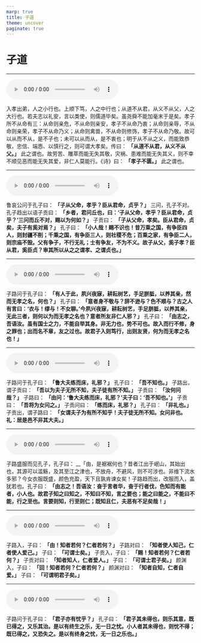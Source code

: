 ```yaml
---
marp: true
title: 子道
theme: uncover
paginate: true
---
```


# 子道

---

![](assets/audios/29/1.mp3)

入孝出弟，人之小行也。上顺下笃，人之中行也；从道不从君，从义不从父，人之大行也。若夫志以礼安，言以类使，则儒道毕矣。虽尧舜不能加毫末于是矣。孝子所不从命有三：从命则亲危，不从命则亲安，孝子不从命乃衷；从命则亲辱，不从命则亲荣，孝子不从命乃义；从命则禽兽，不从命则修饰，孝子不从命乃敬。故可以从而不从，是不子也；未可以从而从，是不衷也；明于从不从之义，而能致恭敬，忠信、端悫、以慎行之，则可谓大孝矣。传曰： __「从道不从君，从义不从父。」__ 此之谓也。故劳苦、雕萃而能无失其敬，灾祸、患难而能无失其义，则不幸不顺见恶而能无失其爱，非仁人莫能行。《诗》曰： __「孝子不匮。」__ 此之谓也。

---

![](assets/audios/29/2.mp3)

鲁哀公问于孔子曰： __「子从父命，孝乎？臣从君命，贞乎？」__ 三问，孔子不对。孔子趋出以语子贡曰： __「乡者，君问丘也，曰：‘子从父命，孝乎？臣从君命，贞乎？’三问而丘不对，赐以为何如？」__ 子贡曰： __「子从父命，孝矣。臣从君命，贞矣，夫子有奚对焉？」__ 孔子曰： __「小人哉！赐不识也！昔万乘之国，有争臣四人，则封疆不削；千乘之国，有争臣三人，则社稷不危；百乘之家，有争臣二人，则宗庙不毁。父有争子，不行无礼；士有争友，不为不义。故子从父，奚子孝？臣从君，奚臣贞？审其所以从之之谓孝、之谓贞也。」__ 

---

![](assets/audios/29/3.mp3)

子路问于孔子曰： __「有人于此，夙兴夜寐，耕耘树艺，手足胼胝，以养其亲，然而无孝之名，何也？」__ 孔子曰： __「意者身不敬与？辞不逊与？色不顺与？古之人有言曰：‘衣与！缪与！不女聊。’今夙兴夜寐，耕耘树艺，手足胼胝，以养其亲，无此三者，则何以为而无孝之名也？意者所友非仁人邪？」__ 孔子曰： __「由志之，吾语汝。虽有国士之力，不能自举其身。非无力也，势不可也。故入而行不修，身之罪也；出而名不章，友之过也。故君子入则笃行，出则友贤，何为而无孝之名也！」__ 

---

![](assets/audios/29/4.mp3)

子路问于孔子曰： __「鲁大夫练而床，礼邪？」__ 孔子曰： __「吾不知也。」__ 子路出，谓子贡曰： __「吾以为夫子无所不知，夫子徒有所不知。」__ 子贡曰： __「汝何问哉？」__ 子路曰： __「由问：‘鲁大夫练而床，礼邪？’夫子曰：‘吾不知也。’」__ 子贡曰： __「吾将为女问之。」__ 子贡问曰： __「练而床，礼邪？」__ 孔子曰： __「非礼也。」__ 子贡出，谓子路曰： __「女谓夫子为有所不知乎！夫子徒无所不知。女问非也。礼：居是邑不非其大夫。」__ 

---

![](assets/audios/29/5.mp3)

子路盛服而见孔子，孔子曰： __「由，是裾裾何也？昔者江出于岷山，其始出也，其源可以滥觞，及其至江之津也，不放舟，不避风，则不可涉也。非维下流水多邪？今女衣服既盛，颜色充盈，天下且孰肯谏女矣！子路趋而出，改服而入，盖犹若也。孔子曰： __「由志之！吾语汝：奋于言者华，奋于行者伐，色知而有能者，小人也。故君子知之曰知之，不知曰不知，言之要也；能之曰能之，不能曰不能，行之至也。言要则知，行至则仁；既知且仁，夫恶有不足矣哉！」__ 

---

![](assets/audios/29/6.mp3)

子路入，子曰： __「由！知者若何？仁者若何？」__ 子路对曰： __「知者使人知己，仁者使人爱己。」__ 子曰： __「可谓士矣。」__ 子贡入，子曰： __「赐！知者若何？仁者若何？」__ 子贡对曰： __「知者知人，仁者爱人。」__ 子曰： __「可谓士君子矣。」__ 颜渊入，子曰： __「回！知者若何？仁者若何？」__ 颜渊对曰： __「知者自知，仁者自爱。」__ 子曰： __「可谓明君子矣。」__ 

---

![](assets/audios/29/7.mp3)

子路问于孔子曰： __「君子亦有忧乎？」__ 孔子曰： __「君子其未得也，则乐其意，既已得之，又乐其治。是以有终生之乐，无一日之忧。小人者其未得也，则忧不得；既已得之，又恐失之。是以有终身之忧，无一日之乐也。」__ 